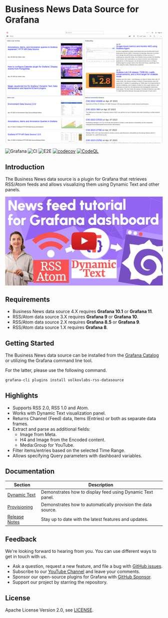 # Business News Data Source for Grafana

![Dashboard](https://raw.githubusercontent.com/VolkovLabs/business-news/main/src/img/dashboard.png)

![Grafana](https://img.shields.io/badge/Grafana-11.0-orange)
![CI](https://github.com/volkovlabs/business-news/workflows/CI/badge.svg)
![E2E](https://github.com/volkovlabs/business-news/workflows/E2E/badge.svg)
[![codecov](https://codecov.io/gh/VolkovLabs/business-news/branch/main/graph/badge.svg?token=2W9VR0PG5N)](https://codecov.io/gh/VolkovLabs/business-news)
[![CodeQL](https://github.com/VolkovLabs/business-news/actions/workflows/codeql-analysis.yml/badge.svg)](https://github.com/VolkovLabs/business-news/actions/workflows/codeql-analysis.yml)

## Introduction

The Business News data source is a plugin for Grafana that retrieves RSS/Atom feeds and allows visualizing them using Dynamic Text and other panels.

[![Business News data source for Grafana | News feed tutorial for Grafana Dashboard](https://raw.githubusercontent.com/volkovlabs/business-news/main/img/video.png)](https://youtu.be/RAxqS2hpWkg)

## Requirements

- Business News data source 4.X requires **Grafana 10.1** or **Grafana 11**.
- RSS/Atom data source 3.X requires **Grafana 9** or **Grafana 10**.
- RSS/Atom data source 2.X requires **Grafana 8.5** or **Grafana 9**.
- RSS/Atom data source 1.X requires **Grafana 8**.

## Getting Started

The Business News data source can be installed from the [Grafana Catalog](https://grafana.com/grafana/plugins/volkovlabs-rss-datasource/) or utilizing the Grafana command line tool.

For the latter, please use the following command.

```bash
grafana-cli plugins install volkovlabs-rss-datasource
```

## Highlights

- Supports RSS 2.0, RSS 1.0 and Atom.
- Works with Dynamic Text visualization panel.
- Returns Channel (Feed) data, Items (Entries) or both as separate data frames.
- Extract and parse as additional fields:
  - Image from Meta.
  - H4 and Image from the Encoded content.
  - Media:Group for YouTube.
- Filter items/entries based on the selected Time Range.
- Allows specifying Query parameters with dashboard variables.

## Documentation

| Section                                                                               | Description                                                  |
| ------------------------------------------------------------------------------------- | ------------------------------------------------------------ |
| [Dynamic Text](https://volkovlabs.io/plugins/volkovlabs-rss-datasource/text/)         | Demonstrates how to display feed using Dynamic Text panel.   |
| [Provisioning](https://volkovlabs.io/plugins/volkovlabs-rss-datasource/provisioning/) | Demonstrates how to automatically provision the data source. |
| [Release Notes](https://volkovlabs.io/plugins/volkovlabs-rss-datasource/release/)     | Stay up to date with the latest features and updates.        |

## Feedback

We're looking forward to hearing from you. You can use different ways to get in touch with us.

- Ask a question, request a new feature, and file a bug with [GitHub issues](https://github.com/volkovlabs/business-news/issues).
- Subscribe to our [YouTube Channel](https://www.youtube.com/@volkovlabs) and leave your comments.
- Sponsor our open-source plugins for Grafana with [GitHub Sponsor](https://github.com/sponsors/VolkovLabs).
- Support our project by starring the repository.

## License

Apache License Version 2.0, see [LICENSE](https://github.com/volkovlabs/business-news/blob/main/LICENSE).
